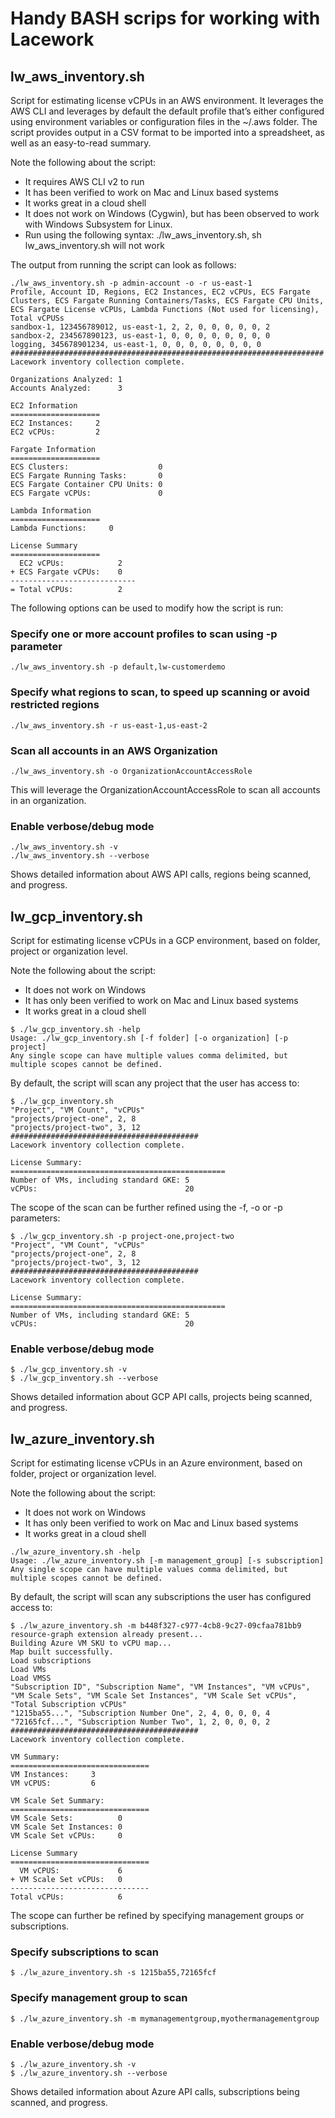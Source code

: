 # Handy BASH scrips for working with Lacework

## lw_aws_inventory.sh
Script for estimating license vCPUs in an AWS environment. It leverages the AWS CLI and leverages by default the default profile that’s either configured using environment variables or configuration files in the ~/.aws folder. The script provides output in a CSV format to be imported into a spreadsheet, as well as an easy-to-read summary.

Note the following about the script:
* It requires AWS CLI v2 to run
* It has been verified to work on Mac and Linux based systems
* It works great in a cloud shell
* It does not work on Windows (Cygwin), but has been observed to work with Windows Subsystem for Linux.
* Run using the following syntax: ./lw_aws_inventory.sh, sh lw_aws_inventory.sh will not work

The output from running the script can look as follows:
```
./lw_aws_inventory.sh -p admin-account -o -r us-east-1
Profile, Account ID, Regions, EC2 Instances, EC2 vCPUs, ECS Fargate Clusters, ECS Fargate Running Containers/Tasks, ECS Fargate CPU Units, ECS Fargate License vCPUs, Lambda Functions (Not used for licensing), Total vCPUSs
sandbox-1, 123456789012, us-east-1, 2, 2, 0, 0, 0, 0, 0, 2
sandbox-2, 234567890123, us-east-1, 0, 0, 0, 0, 0, 0, 0, 0
logging, 345678901234, us-east-1, 0, 0, 0, 0, 0, 0, 0, 0
######################################################################
Lacework inventory collection complete.

Organizations Analyzed: 1
Accounts Analyzed:      3

EC2 Information
====================
EC2 Instances:     2
EC2 vCPUs:         2

Fargate Information
====================
ECS Clusters:                    0
ECS Fargate Running Tasks:       0
ECS Fargate Container CPU Units: 0
ECS Fargate vCPUs:               0

Lambda Information
====================
Lambda Functions:     0

License Summary
====================
  EC2 vCPUs:            2
+ ECS Fargate vCPUs:    0
----------------------------
= Total vCPUs:          2
```
The following options can be used to modify how the script is run:
### Specify one or more account profiles to scan using -p parameter
```
./lw_aws_inventory.sh -p default,lw-customerdemo
```
### Specify what regions to scan, to speed up scanning or avoid restricted regions
```
./lw_aws_inventory.sh -r us-east-1,us-east-2
```
### Scan all accounts in an AWS Organization
```
./lw_aws_inventory.sh -o OrganizationAccountAccessRole
```
This will leverage the OrganizationAccountAccessRole to scan all accounts in an organization.
### Enable verbose/debug mode
```
./lw_aws_inventory.sh -v
./lw_aws_inventory.sh --verbose
```
Shows detailed information about AWS API calls, regions being scanned, and progress.

## lw_gcp_inventory.sh
Script for estimating license vCPUs in a GCP environment, based on folder, project or organization level. 

Note the following about the script:
* It does not work on Windows
* It has only been verified to work on Mac and Linux based systems
* It works great in a cloud shell

```
$ ./lw_gcp_inventory.sh -help
Usage: ./lw_gcp_inventory.sh [-f folder] [-o organization] [-p project]
Any single scope can have multiple values comma delimited, but multiple scopes cannot be defined.
```

By default, the script will scan any project that the user has access to:
```
$ ./lw_gcp_inventory.sh
"Project", "VM Count", "vCPUs"
"projects/project-one", 2, 8
"projects/project-two", 3, 12
##########################################
Lacework inventory collection complete.

License Summary:
================================================
Number of VMs, including standard GKE: 5
vCPUs:                                 20
```

The scope of the scan can be further refined using the -f, -o or -p parameters:
```
$ ./lw_gcp_inventory.sh -p project-one,project-two
"Project", "VM Count", "vCPUs"
"projects/project-one", 2, 8
"projects/project-two", 3, 12
##########################################
Lacework inventory collection complete.

License Summary:
================================================
Number of VMs, including standard GKE: 5
vCPUs:                                 20
```
### Enable verbose/debug mode
```
$ ./lw_gcp_inventory.sh -v
$ ./lw_gcp_inventory.sh --verbose
```
Shows detailed information about GCP API calls, projects being scanned, and progress.

## lw_azure_inventory.sh
Script for estimating license vCPUs in an Azure environment, based on folder, project or organization level. 

Note the following about the script:
* It does not work on Windows
* It has only been verified to work on Mac and Linux based systems
* It works great in a cloud shell

```
./lw_azure_inventory.sh -help
Usage: ./lw_azure_inventory.sh [-m management_group] [-s subscription]
Any single scope can have multiple values comma delimited, but multiple scopes cannot be defined.
```

By default, the script will scan any subscriptions the user has configured access to:
```
$ ./lw_azure_inventory.sh -m b448f327-c977-4cb8-9c27-09cfaa781bb9
resource-graph extension already present...
Building Azure VM SKU to vCPU map...
Map built successfully.
Load subscriptions
Load VMs
Load VMSS
"Subscription ID", "Subscription Name", "VM Instances", "VM vCPUs", "VM Scale Sets", "VM Scale Set Instances", "VM Scale Set vCPUs", "Total Subscription vCPUs"
"1215ba55...", "Subscription Number One", 2, 4, 0, 0, 0, 4
"72165fcf...", "Subscription Number Two", 1, 2, 0, 0, 0, 2
##########################################
Lacework inventory collection complete.

VM Summary:
===============================
VM Instances:     3
VM vCPUS:         6

VM Scale Set Summary:
===============================
VM Scale Sets:          0
VM Scale Set Instances: 0
VM Scale Set vCPUs:     0

License Summary
===============================
  VM vCPUS:             6
+ VM Scale Set vCPUs:   0
-------------------------------
Total vCPUs:            6
```

The scope can further be refined by specifying management groups or subscriptions.
### Specify subscriptions to scan
```
$ ./lw_azure_inventory.sh -s 1215ba55,72165fcf
```
### Specify management group to scan
```
$ ./lw_azure_inventory.sh -m mymanagementgroup,myothermanagementgroup
```
### Enable verbose/debug mode
```
$ ./lw_azure_inventory.sh -v
$ ./lw_azure_inventory.sh --verbose
```
Shows detailed information about Azure API calls, subscriptions being scanned, and progress.
